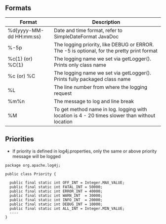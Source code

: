 ## Formats
Format            					| Description
------------------------------------| ------------------------------------
%d{yyyy-MM-dd HH:mm:ss}           	| Date and time format, refer to SimpleDateFormat JavaDoc           
%-5p								| The logging priority, like DEBUG or ERROR. The -5 is optional, for the pretty print format
%c{1} (or) %C{1} 					| The logging name we set via getLogger(). Prints only class name
%c (or) %C							| 	The logging name we set via getLogger(). Prints fully packaged class name
%L									|	The line number from where the logging request
%m%n								| The message to log and line break
%M									| To get method name in log. logging with location is 4 - 20 times slower than without location

## Priorities
* If priority is defined in log4j.properties, only the same or above priority message will be logged
```
package org.apache.log4j;

public class Priority {

  public final static int OFF_INT = Integer.MAX_VALUE;
  public final static int FATAL_INT = 50000;
  public final static int ERROR_INT = 40000;
  public final static int WARN_INT  = 30000;
  public final static int INFO_INT  = 20000;
  public final static int DEBUG_INT = 10000;
  public final static int ALL_INT = Integer.MIN_VALUE;
  ----
}
```